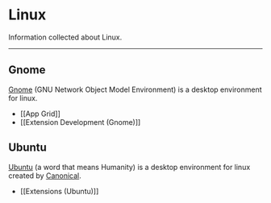 # Linux

Information collected about Linux.

---

## Gnome

[Gnome](https://www.gnome.org/) (GNU Network Object Model Environment) is a desktop environment for linux.

- [[App Grid]]
- [[Extension Development (Gnome)]]

## Ubuntu

[Ubuntu](https://ubuntu.com/) (a word that means Humanity) is a desktop environment for linux created by [Canonical](https://canonical.com/).

-  [[Extensions (Ubuntu)]]